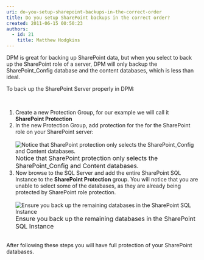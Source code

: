 ```yaml
---
uri: do-you-setup-sharepoint-backups-in-the-correct-order
title: Do you setup SharePoint backups in the correct order?
created: 2011-06-15 00:50:23
authors:
  - id: 21
    title: Matthew Hodgkins
---
```





<span class='intro'> DPM is great for backing up SharePoint data, but when you select to back up the SharePoint role of a server, DPM will only backup the SharePoint_Config database and the content databases, which is less than ideal. 
 </span>

To back up the SharePoint Server properly in DPM&#58;
<div><br>
</div>
<div>
<ol>
    <li>Create a new Protection Group, for our example we will call it <strong>SharePoint Protection </strong></li>
    <li>In the new Protection Group, add protection for the for the SharePoint role on your SharePoint server&#58;<br>
    <br>
    <img alt="Notice that SharePoint protection only selects the SharePoint_Config and Content databases." src="/PublishingImages/dpm-spcorrectorder-1.png" /><br>
    <font class="ms-rteCustom-FigureNormal" size="+0">Notice that SharePoint protection only selects the SharePoint_Config and Content databases.</font></li>
    <li>Now browse to the SQL Server and add the entire SharePoint SQL Instance to the <strong>SharePoint Protection</strong> group. You will notice that you are unable to select some of the databases, as they are already being protected by SharePoint role protection.<br>
    <br>
    <img alt="Ensure you back up the remaining databases in the SharePoint SQL Instance" src="/PublishingImages/dpm-spcorrectorder-2.png" /><br>
    <font class="ms-rteCustom-FigureNormal" size="+0">Ensure you back up the remaining databases in the SharePoint SQL Instance</font></li>
    <br>
</ol>
After following these steps you will have full protection of your SharePoint databases. </div>



